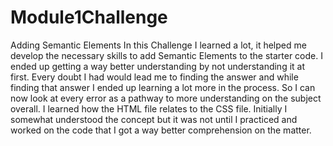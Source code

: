 # Module1Challenge
Adding Semantic Elements
In this Challenge I learned a lot, it helped me develop the necessary skills to add Semantic Elements to the starter code.
I ended up getting a way better understanding by not understanding it at first.
Every doubt I had would lead me to finding the answer and while finding that answer I ended up learning a lot more in the process.
So I can now look at every error as a pathway to more understanding on the subject overall. 
I learned how the HTML file relates to the CSS file.
Initially I somewhat understood the concept but it was not until I practiced and worked on the code that I got a way better comprehension on the matter.
